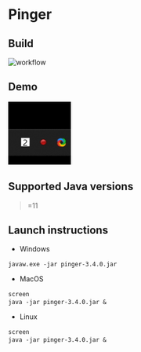 # Pinger

## Build 

![workflow](https://github.com/usermisterfive/Pinger/actions/workflows/maven.yml/badge.svg)

## Demo

![video](./demo.gif)

## Supported Java versions

>=11

## Launch instructions

- Windows 

```
javaw.exe -jar pinger-3.4.0.jar
```

- MacOS

```
screen
java -jar pinger-3.4.0.jar &
```

- Linux 

```
screen
java -jar pinger-3.4.0.jar &
```
